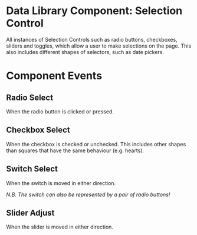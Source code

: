 # Data Library Component: Selection Control

All instances of Selection Controls such as radio buttons, checkboxes, sliders and toggles, which allow a user to make selections on the page. This also includes different shapes of selectors, such as date pickers.

# Component Events
## Radio Select
When the radio button is clicked or pressed. 

## Checkbox Select
When the checkbox is checked or unchecked. This includes other shapes than squares that have the same behaviour (e.g. hearts).

## Switch Select
When the switch is moved in either direction. 

*N.B. The switch can also be represented by a pair of radio buttons!*

## Slider Adjust
When the slider is moved in either direction.